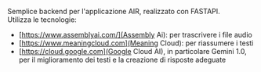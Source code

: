 Semplice backend per l'applicazione AIR, realizzato con FASTAPI.\
Utilizza le tecnologie:
- [https://www.assemblyai.com/](Assembly Ai): per trascrivere i file audio
- [https://www.meaningcloud.com](Meaning Cloud): per riassumere i testi
- [https://cloud.google.com](Google Cloud AI), in particolare Gemini 1.0, per il miglioramento dei testi e la creazione di risposte adeguate
